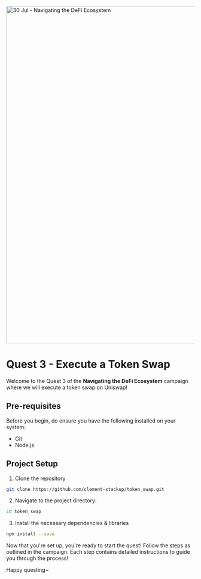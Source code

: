 <img width="900" alt="30 Jul - Navigating the DeFi Ecosystem" src="https://github.com/user-attachments/assets/f4166974-50f5-400f-b084-5b95428f48ed">

# Quest 3 - Execute a Token Swap

Welcome to the Quest 3 of the **Navigating the DeFi Ecosystem** campaign where we will execute a token swap on Uniswap! 

## Pre-requisites

Before you begin, do ensure you have the following installed on your system:

- Git
- Node.js

## Project Setup 

1. Clone the repository
```bash
git clone https://github.com/clement-stackup/token_swap.git
```

2. Navigate to the project directory:
```bash
cd token_swap
```

3. Install the necessary dependencies & libraries
```bash
npm install --save
```

Now that you're set up, you're ready to start the quest! Follow the steps as outlined in the campaign. Each step contains detailed instructions to guide you through the process! 

Happy questing~
